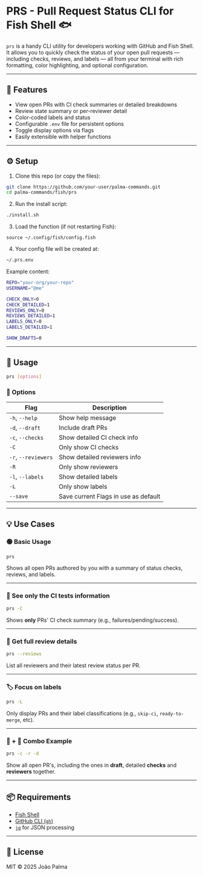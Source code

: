 # PRS - Pull Request Status CLI for Fish Shell 🐟

`prs` is a handy CLI utility for developers working with GitHub and Fish Shell. It allows you to quickly check the status of your open pull requests — including checks, reviews, and labels — all from your terminal with rich formatting, color highlighting, and optional configuration.

---

## 🚀 Features

- View open PRs with CI check summaries or detailed breakdowns
- Review state summary or per-reviewer detail
- Color-coded labels and status
- Configurable `.env` file for persistent options
- Toggle display options via flags
- Easily extensible with helper functions

---

## ⚙️ Setup

1. Clone this repo (or copy the files):

```bash
git clone https://github.com/your-user/palma-commands.git
cd palma-commands/fish/prs
```

2. Run the install script:

```bash
./install.sh
```

3. Load the function (if not restarting Fish):

```fish
source ~/.config/fish/config.fish
```

4. Your config file will be created at:

```bash
~/.prs.env
```

Example content:

```bash
REPO="your-org/your-repo"
USERNAME="@me"

CHECK_ONLY=0
CHECK_DETAILED=1
REVIEWS_ONLY=0
REVIEWS_DETAILED=1
LABELS_ONLY=0
LABELS_DETAILED=1

SHOW_DRAFTS=0
```

---

## 🧪 Usage

```bash
prs [options]
```

### 🔧 Options

| Flag                | Description                          |
| ------------------- | ------------------------------------ |
| `-h`, `--help`      | Show help message                    |
| `-d`, `--draft`     | Include draft PRs                    |
| `-c`, `--checks`    | Show detailed CI check info          |
| `-C`                | Only show CI checks                  |
| `-r`, `--reviewers` | Show detailed reviewers info         |
| `-R`                | Only show reviewers                  |
| `-l`, `--labels`    | Show detailed labels                 |
| `-L`                | Only show labels                     |
| `--save`            | Save current Flags in use as default |

---

## 💡 Use Cases

### 🟢 Basic Usage

```bash
prs
```

Shows all open PRs authored by you with a summary of status checks, reviews, and labels.

---

### 🧪 See only the CI tests information

```bash
prs -C
```

Shows **only** PRs' CI check summary (e.g., failures/pending/success).

---

### 👀 Get full review details

```bash
prs --reviews
```

List all reviewers and their latest review status per PR.

---

### 🏷️ Focus on labels

```bash
prs -L
```

Only display PRs and their label classifications (e.g., `skip-ci`, `ready-to-merge`, etc).

---

### 🧪 + 👀 Combo Example

```bash
prs -c -r -d
```

Show all open PR's, including the ones in **draft**, detailed **checks** and **reviewers** together.

---

## 📦 Requirements

- [Fish Shell](https://fishshell.com/)
- [GitHub CLI (`gh`)](https://cli.github.com/)
- [`jq`](https://stedolan.github.io/jq/) for JSON processing

---

## 🪪 License

MIT © 2025 João Palma
